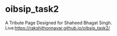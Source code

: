 # oibsip_task2
A Tribute Page Designed for Shaheed Bhagat Singh.
Live:https://rakshithonnavar.github.io/oibsip_task2/
